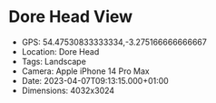 # Dore Head View

- GPS: 54.47530833333334,-3.275166666666667
- Location: Dore Head
- Tags: Landscape
- Camera: Apple iPhone 14 Pro Max
- Date: 2023-04-07T09:13:15.000+01:00
- Dimensions: 4032x3024
